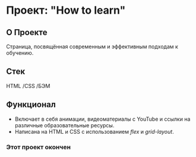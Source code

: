 # Проект: "How to learn"

## О Проекте
Страница, посвящённая современным и эффективным подходам к обучению. 

## Cтек 

HTML /CSS /БЭМ 

## Функционал
* Включает в себя анимации, видеоматериалы с YouTube и ссылки на различные образовательные ресурсы. 
* Написана на HTML и СSS с использованием *flex* и *grid-layout*. 

### Этот проект окончен
